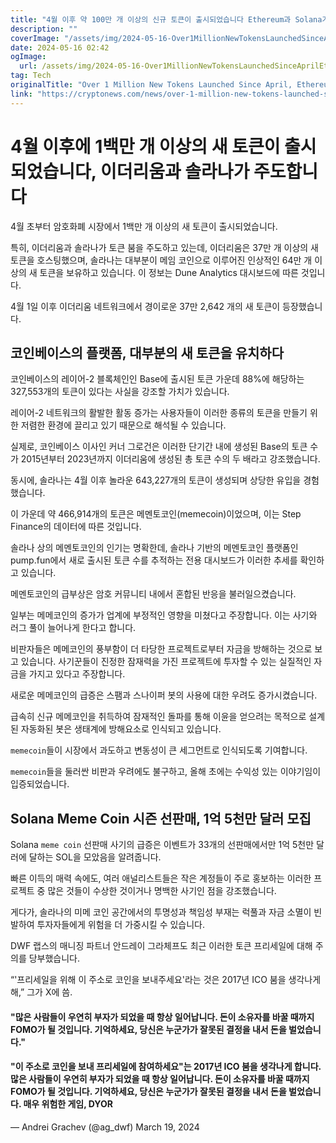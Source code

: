 ```yaml
---
title: "4월 이후 약 100만 개 이상의 신규 토큰이 출시되었습니다 Ethereum과 Solana가 최다 토큰 발행을 이끌고 있습니다"
description: ""
coverImage: "/assets/img/2024-05-16-Over1MillionNewTokensLaunchedSinceAprilEthereumandSolanaLeadtheWay_thumbnail.png"
date: 2024-05-16 02:42
ogImage: 
  url: /assets/img/2024-05-16-Over1MillionNewTokensLaunchedSinceAprilEthereumandSolanaLeadtheWay_thumbnail.png
tag: Tech
originalTitle: "Over 1 Million New Tokens Launched Since April, Ethereum and Solana Lead the Way"
link: "https://cryptonews.com/news/over-1-million-new-tokens-launched-since-april.htm"
---
```



# 4월 이후에 1백만 개 이상의 새 토큰이 출시되었습니다, 이더리움과 솔라나가 주도합니다

4월 초부터 암호화폐 시장에서 1백만 개 이상의 새 토큰이 출시되었습니다.

특히, 이더리움과 솔라나가 토큰 붐을 주도하고 있는데, 이더리움은 37만 개 이상의 새 토큰을 호스팅했으며, 솔라나는 대부분이 메임 코인으로 이루어진 인상적인 64만 개 이상의 새 토큰을 보유하고 있습니다. 이 정보는 Dune Analytics 대시보드에 따른 것입니다.

4월 1일 이후 이더리움 네트워크에서 경이로운 37만 2,642 개의 새 토큰이 등장했습니다.



## 코인베이스의 플랫폼, 대부분의 새 토큰을 유치하다

코인베이스의 레이어-2 블록체인인 Base에 출시된 토큰 가운데 88%에 해당하는 327,553개의 토큰이 있다는 사실을 강조할 가치가 있습니다.

레이어-2 네트워크의 활발한 활동 증가는 사용자들이 이러한 종류의 토큰을 만들기 위한 저렴한 환경에 끌리고 있기 때문으로 해석될 수 있습니다.

실제로, 코인베이스 이사인 커너 그로건은 이러한 단기간 내에 생성된 Base의 토큰 수가 2015년부터 2023년까지 이더리움에 생성된 총 토큰 수의 두 배라고 강조했습니다.



동시에, 솔라나는 4월 이후 놀라운 643,227개의 토큰이 생성되며 상당한 유입을 경험했습니다.

이 가운데 약 466,914개의 토큰은 메멘토코인(memecoin)이었으며, 이는 Step Finance의 데이터에 따른 것입니다.

솔라나 상의 메멘토코인의 인기는 명확한데, 솔라나 기반의 메멘토코인 플랫폼인 pump.fun에서 새로 출시된 토큰 수를 추적하는 전용 대시보드가 이러한 추세를 확인하고 있습니다.

메멘토코인의 급부상은 암호 커뮤니티 내에서 혼합된 반응을 불러일으켰습니다.



일부는 메메코인의 증가가 업계에 부정적인 영향을 미쳤다고 주장합니다. 이는 사기와 러그 풀이 늘어나게 한다고 합니다.

비판자들은 메메코인의 풍부함이 더 타당한 프로젝트로부터 자금을 방해하는 것으로 보고 있습니다. 사기꾼들이 진정한 잠재력을 가진 프로젝트에 투자할 수 있는 실질적인 자금을 가지고 있다고 주장합니다.

새로운 메메코인의 급증은 스팸과 스나이퍼 봇의 사용에 대한 우려도 증가시켰습니다.

급속히 신규 메메코인을 취득하여 잠재적인 돌파를 통해 이윤을 얻으려는 목적으로 설계된 자동화된 봇은 생태계에 방해요소로 인식되고 있습니다.



`memecoin`들이 시장에서 과도하고 변동성이 큰 세그먼트로 인식되도록 기여합니다.

`memecoin`들을 둘러싼 비판과 우려에도 불구하고, 올해 초에는 수익성 있는 이야기임이 입증되었습니다.

## Solana Meme Coin 시즌 선판매, 1억 5천만 달러 모집

Solana `meme coin` 선판매 사기의 급증은 이벤트가 33개의 선판매에서만 1억 5천만 달러에 달하는 SOL을 모았음을 알려줍니다.



빠른 이득의 매력 속에도, 여러 애널리스트들은 작은 계정들이 주로 홍보하는 이러한 프로젝트 중 많은 것들이 수상한 것이거나 명백한 사기인 점을 강조했습니다.

게다가, 솔라나의 미메 코인 공간에서의 투명성과 책임성 부재는 럭풀과 자금 소멸이 빈발하여 투자자들에게 위험을 더 가중시킬 수 있습니다.

DWF 랩스의 매니징 파트너 안드레이 그라체프도 최근 이러한 토큰 프리세일에 대해 주의를 당부했습니다.

“'프리세일을 위해 이 주소로 코인을 보내주세요'라는 것은 2017년 ICO 붐을 생각나게 해,” 그가 X에 씀.



#### "많은 사람들이 우연히 부자가 되었을 때 항상 일어납니다. 돈이 소유자를 바꿀 때까지 FOMO가 될 것입니다. 기억하세요, 당신은 누군가가 잘못된 결정을 내서 돈을 벌었습니다."

#### "이 주소로 코인을 보내 프리세일에 참여하세요"는 2017년 ICO 붐을 생각나게 합니다. 많은 사람들이 우연히 부자가 되었을 때 항상 일어납니다. 돈이 소유자를 바꿀 때까지 FOMO가 될 것입니다. 기억하세요, 당신은 누군가가 잘못된 결정을 내서 돈을 벌었습니다. 매우 위험한 게임, DYOR
— Andrei Grachev (@ag_dwf) March 19, 2024